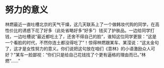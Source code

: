 # 努力的意义

林燃最近一直吐槽北京的天气干燥，这几天联系上了一个做韩妆代购的同学，在高性价比的诱惑下花了好多（此处省略好多“好多”）钱买了护肤品。一边给同学打钱，一边吐槽说“最近都吃土了，还舍不得自己的脸”，谁知这位同学更狠：“这是一个看脸的时代，不然你连土都没得吃了”！惊得林燃跟某车、某滢说：“这太金句了，这才是女性努力的意义。你们说把这句放在咱们《意林》的小语激励众人可好？”某车一脸鄙视：“你们只是给自己花钱找了个更有逼格的理由而已。”林燃“……”